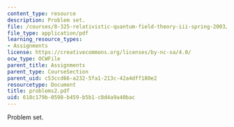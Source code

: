 ```yaml
---
content_type: resource
description: Problem set.
file: /courses/8-325-relativistic-quantum-field-theory-iii-spring-2003/618c179b0598b459b5b1c8d4a9a40bac_problems2.pdf
file_type: application/pdf
learning_resource_types:
- Assignments
license: https://creativecommons.org/licenses/by-nc-sa/4.0/
ocw_type: OCWFile
parent_title: Assignments
parent_type: CourseSection
parent_uid: c53ccd66-a232-5fa1-213c-42a4dff180e2
resourcetype: Document
title: problems2.pdf
uid: 618c179b-0598-b459-b5b1-c8d4a9a40bac
---
```

Problem set.